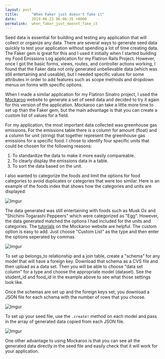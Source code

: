 ```yaml
---
layout: post
title:      "When Faker just doesn't fake it"
date:       2019-06-23 06:06:35 +0000
permalink:  when_faker_just_doesnt_fake_it
---
```



Seed data is essential for building and testing any application that will collect or organize any data. There are several ways to generate seed data quickly to test your application without spending a lot of time creating data. The Faker gem is great for this and I used it initially when I started building my Food Emissions Log application for my Flatiron Rails Project. However, once I got the basic forms, views, routes, and controller actions working, I found that the Faker data not only generated unbelievable data (which was still entertaining and useable), but I needed specific values for some attributes in order to add features such as scope methods and dropdown menus on forms with specific options.  

When I made a similar application for my Flatiron Sinatro project, I used the [Mockaroo](https://mockaroo.com/) website to generate a set of seed data and decided to try it again for this version of the application. Mockaroo can take a little more time to set up than the Faker gem, but the main advantage is that you can create a custom list of values for a field.  

For my application, the most important data collected was greenhouse gas emissions. For the emissions table there is a column for amount (float) and a column for unit (string) that together represent the greenhouse gas emissions for a specific food.  I chose to identify four specific units that could be chosen for the following reasons:

1. To standardize the data to make it more easily compareable.
2. To clearly display the emissions data in a table.
3. To sort the data based on the unit.

I also wanted to categorize the foods and limit the options for food categories to avoid duplicates or categories that were too similar.  Here is an example of the foods index that shows how the categories and units are displayed:

![Imgur](https://i.imgur.com/S1Lh1zm.png?1)



The data generated was still entertaining with foods such as Musk Ox and "Shichimi Togarashi Peppeers" which were categorized as "Egg".  However, the data generated matched the options I had included for the units and categories. The [tutorials](http://www.youtube.com/playlist?list=PLKMZcxOsC3u0Y-4CHg5SDpVjTcrvGttTt) on the Mockaroo website are helpful.  The custom option is easy to add. Just choose "Custom List" as the type and then enter the options seperated by commas.

![Imgur](https://i.imgur.com/FyOH5f6.png?1)


To set up belongs_to relationship and a join table, create a "schema" for any model that will have a foreign key. Download that schema as a CVS file and then upload as a data set. Then you will be able to choose "data set column" for a type and choose the appropriate model (dataset). See the student_id and food_id in the example above to see what those settings look like.

Once the schemas are set up and the foreign keys set, you download a JSON file for each schema with the number of rows that you choose.

![Imgur](https://i.imgur.com/B0KcE9c.png)

To set up your seed file, use the `.create!` method on each model and pass in the array of generated data copied from each JSON file.

![Imgur](https://i.imgur.com/QxLzPmw.png?1)

One other advantage to using Mockaroo is that you can see all the generated data directly in the seed file and easily check that it will work for your application.




